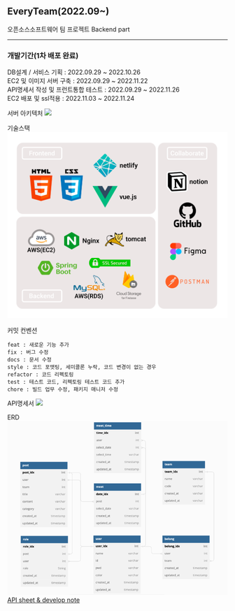## EveryTeam(2022.09~)
오픈소스소프트웨어 팀 프로젝트 Backend part

---

### 개발기간(1차 배포 완료)
DB설계 / 서비스 기획 : 2022.09.29 ~ 2022.10.26 <br>
EC2 및 이미지 서버 구축 : 2022.09.29 ~ 2022.11.22 <br>
API명세서 작성 및 프런트통합 테스트 : 2022.09.29 ~ 2022.11.26 <br>
EC2 배포 및 ssl적용 : 2022.11.03 ~ 2022.11.24 <br>


서버 아키텍처
![](https://velog.velcdn.com/images/okbear3/post/b2e19e91-a224-4df9-b294-9451a7a5f2b5/image.png)


기술스택
![img.png](img.png)

커밋 컨벤션
```
feat : 새로운 기능 추가
fix : 버그 수정
docs : 문서 수정
style : 코드 포맷팅, 세미콜론 누락, 코드 변경이 없는 경우
refactor : 코드 리펙토링
test : 테스트 코드, 리펙토링 테스트 코드 추가
chore : 빌드 업무 수정, 패키지 매니저 수정
```


API명세서
![](https://velog.velcdn.com/images/okbear3/post/8ec0a888-dad2-425c-8653-8739cc8d0a0d/image.png)

ERD
![img_1.png](img_1.png)
[API sheet & develop note](https://www.notion.so/6f15fac996354338b6e5f3e30cde582f)